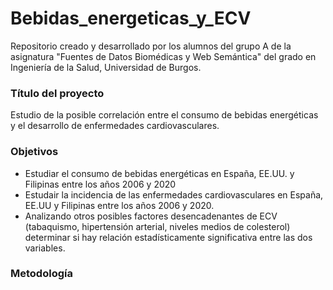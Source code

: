 # Bebidas_energeticas_y_ECV
Repositorio creado y desarrollado por los alumnos del grupo A de la asignatura "Fuentes de Datos Biomédicas y Web Semántica" del grado en Ingeniería de la Salud, Universidad de Burgos. 

### Título  del proyecto
Estudio de la posible correlación entre el consumo de bebidas energéticas y el desarrollo de enfermedades cardiovasculares.

### Objetivos
 - Estudiar el consumo de bebidas energéticas en España, EE.UU. y Filipinas entre los años 2006 y 2020
 - Estudair la incidencia de las enfermedades cardiovasculares en España, EE.UU y Filipinas entre los años 2006 y 2020.
 - Analizando otros posibles factores desencadenantes de ECV (tabaquismo, hipertensión arterial, niveles medios de colesterol) determinar si hay relación estadísticamente significativa entre las dos variables.

### Metodología

